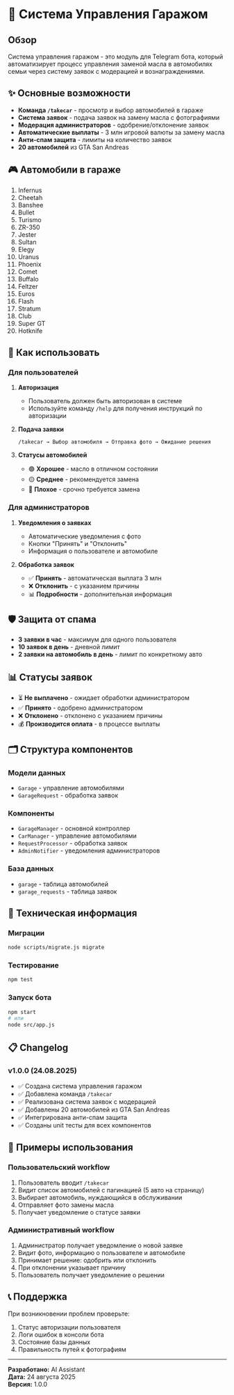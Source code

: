 # 🚗 Система Управления Гаражом

## Обзор

Система управления гаражом - это модуль для Telegram бота, который автоматизирует процесс управления заменой масла в автомобилях семьи через систему заявок с модерацией и вознаграждениями.

## ✨ Основные возможности

- **Команда `/takecar`** - просмотр и выбор автомобилей в гараже
- **Система заявок** - подача заявок на замену масла с фотографиями
- **Модерация администраторов** - одобрение/отклонение заявок
- **Автоматические выплаты** - 3 млн игровой валюты за замену масла
- **Анти-спам защита** - лимиты на количество заявок
- **20 автомобилей** из GTA San Andreas

## 🎮 Автомобили в гараже

1. Infernus
2. Cheetah  
3. Banshee
4. Bullet
5. Turismo
6. ZR-350
7. Jester
8. Sultan
9. Elegy
10. Uranus
11. Phoenix
12. Comet
13. Buffalo
14. Feltzer
15. Euros
16. Flash
17. Stratum
18. Club
19. Super GT
20. Hotknife

## 🚀 Как использовать

### Для пользователей

1. **Авторизация**
   - Пользователь должен быть авторизован в системе
   - Используйте команду `/help` для получения инструкций по авторизации

2. **Подача заявки**
   ```
   /takecar → Выбор автомобиля → Отправка фото → Ожидание решения
   ```

3. **Статусы автомобилей**
   - 🟢 **Хорошее** - масло в отличном состоянии
   - 🟡 **Среднее** - рекомендуется замена
   - 🔴 **Плохое** - срочно требуется замена

### Для администраторов

1. **Уведомления о заявках**
   - Автоматические уведомления с фото
   - Кнопки "Принять" и "Отклонить"
   - Информация о пользователе и автомобиле

2. **Обработка заявок**
   - ✅ **Принять** - автоматическая выплата 3 млн
   - ❌ **Отклонить** - с указанием причины
   - 📊 **Подробности** - дополнительная информация

## 🛡️ Защита от спама

- **3 заявки в час** - максимум для одного пользователя
- **10 заявок в день** - дневной лимит
- **2 заявки на автомобиль в день** - лимит по конкретному авто

## 📊 Статусы заявок

- ⏳ **Не выплачено** - ожидает обработки администратором
- ✅ **Принято** - одобрено администратором
- ❌ **Отклонено** - отклонено с указанием причины
- 💰 **Производится оплата** - в процессе выплаты

## 🗂️ Структура компонентов

### Модели данных
- `Garage` - управление автомобилями
- `GarageRequest` - обработка заявок

### Компоненты
- `GarageManager` - основной контроллер
- `CarManager` - управление автомобилями
- `RequestProcessor` - обработка заявок
- `AdminNotifier` - уведомления администраторов

### База данных
- `garage` - таблица автомобилей
- `garage_requests` - таблица заявок

## 🔧 Техническая информация

### Миграции
```bash
node scripts/migrate.js migrate
```

### Тестирование
```bash
npm test
```

### Запуск бота
```bash
npm start
# или
node src/app.js
```

## 📋 Changelog

### v1.0.0 (24.08.2025)
- ✅ Создана система управления гаражом
- ✅ Добавлена команда `/takecar`
- ✅ Реализована система заявок с модерацией
- ✅ Добавлены 20 автомобилей из GTA San Andreas
- ✅ Интегрирована анти-спам защита
- ✅ Созданы unit тесты для всех компонентов

## 🎯 Примеры использования

### Пользовательский workflow
1. Пользователь вводит `/takecar`
2. Видит список автомобилей с пагинацией (5 авто на страницу)
3. Выбирает автомобиль, нуждающийся в обслуживании
4. Отправляет фото замены масла
5. Получает уведомление о статусе заявки

### Административный workflow
1. Администратор получает уведомление о новой заявке
2. Видит фото, информацию о пользователе и автомобиле
3. Принимает решение: одобрить или отклонить
4. При отклонении указывает причину
5. Пользователь получает уведомление о решении

## 📞 Поддержка

При возникновении проблем проверьте:
1. Статус авторизации пользователя
2. Логи ошибок в консоли бота
3. Состояние базы данных
4. Правильность путей к фотографиям

---

**Разработано:** AI Assistant  
**Дата:** 24 августа 2025  
**Версия:** 1.0.0